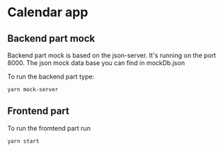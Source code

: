 # Calendar app

## Backend part mock

Backend part mock is based on the json-server. It's running on the port 8000.
The json mock data base you can find in mockDb.json

To run the backend part type:
```
yarn mock-server
```
## Frontend part

To run the fromtend part run
```
yarn start
```